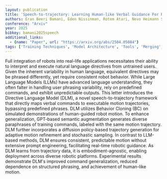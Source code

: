 ```yaml
---
layout: publication
title: 'Speech-to-trajectory: Learning Human-like Verbal Guidance For Robot Motion'
authors: Eran Beeri Bamani, Eden Nissinman, Rotem Atari, Nevo Heimann Saadon, Avishai Sintov
conference: "Arxiv"
year: 2025
bibkey: bamani2025speech
additional_links:
  - {name: "Paper", url: "https://arxiv.org/abs/2504.05084"}
tags: ['Training Techniques', 'Model Architecture', 'Tools', 'Merging', 'GPT', 'Prompting', 'Applications']
---
```

Full integration of robots into real-life applications necessitates their
ability to interpret and execute natural language directives from untrained
users. Given the inherent variability in human language, equivalent directives
may be phrased differently, yet require consistent robot behavior. While Large
Language Models (LLMs) have advanced language understanding, they often falter
in handling user phrasing variability, rely on predefined commands, and exhibit
unpredictable outputs. This letter introduces the Directive Language Model
(DLM), a novel speech-to-trajectory framework that directly maps verbal
commands to executable motion trajectories, bypassing predefined phrases. DLM
utilizes Behavior Cloning (BC) on simulated demonstrations of human-guided
robot motion. To enhance generalization, GPT-based semantic augmentation
generates diverse paraphrases of training commands, labeled with the same
motion trajectory. DLM further incorporates a diffusion policy-based trajectory
generation for adaptive motion refinement and stochastic sampling. In contrast
to LLM-based methods, DLM ensures consistent, predictable motion without
extensive prompt engineering, facilitating real-time robotic guidance. As DLM
learns from trajectory data, it is embodiment-agnostic, enabling deployment
across diverse robotic platforms. Experimental results demonstrate DLM's
improved command generalization, reduced dependence on structured phrasing, and
achievement of human-like motion.
